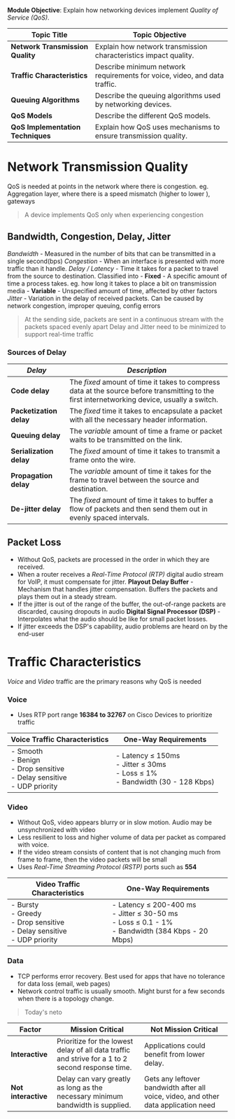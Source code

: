 **Module Objective**: Explain how networking devices implement *Quality of Service (QoS)*.

|**Topic Title**|**Topic Objective**|
|---|---|
|**Network Transmission Quality**|Explain how network transmission characteristics impact quality.|
|**Traffic Characteristics**|Describe minimum network requirements for voice, video, and data traffic.|
|**Queuing Algorithms**|Describe the queuing algorithms used by networking devices.|
|**QoS Models**|Describe the different QoS models.|
|**QoS Implementation Techniques**|Explain how QoS uses mechanisms to ensure transmission quality.|
# Network Transmission Quality
QoS is needed at points in the network where there is congestion. eg. Aggregation layer, where there is a speed mismatch (higher to lower ), gateways
> A device implements QoS only when experiencing congestion

## Bandwidth, Congestion, Delay, Jitter
*Bandwidth* - Measured in the number of bits that can be transmitted in a single second(bps)
*Congestion* - When an interface is presented with more traffic than it handle. 
*Delay / Latency* - Time it takes for a packet to travel from the source to destination. Classified into
	- **Fixed** - A specific amount of time a process takes. eg. how long it takes to place a bit on transmission media
	- **Variable** - Unspecified amount of time, affected by other factors
*Jitter* - Variation in the delay of received packets. Can be caused by network congestion, improper queuing, config errors
>At the sending side, packets are sent in a continuous stream with the packets spaced evenly apart
>Delay and Jitter need to be minimized to support real-time traffic
### Sources of Delay

| ***Delay***             | ***Description***                                                                                                                             |
| ----------------------- | --------------------------------------------------------------------------------------------------------------------------------------------- |
| **Code delay**          | The *fixed* amount of time it takes to compress data at the source before transmitting to the first internetworking device, usually a switch. |
| **Packetization delay** | The *fixed* time it takes to encapsulate a packet with all the necessary header information.                                                  |
| **Queuing delay**       | The *variable* amount of time a frame or packet waits to be transmitted on the link.                                                          |
| **Serialization delay** | The *fixed* amount of time it takes to transmit a frame onto the wire.                                                                        |
| **Propagation delay**   | The *variable* amount of time it takes for the frame to travel between the source and destination.                                            |
| **De-jitter delay**     | The *fixed* amount of time it takes to buffer a flow of packets and then send them out in evenly spaced intervals.                            |
## Packet Loss
- Without QoS, packets are processed in the order in which they are received.
- When a router receives a *Real-Time Protocol (RTP)* digital audio stream for VoIP, it must compensate for jitter.
**Playout Delay Buffer** - Mechanism that handles jitter compensation. Buffers the packets and plays them out in a steady stream.
- If the jitter is out of the range of the buffer, the out-of-range packets are discarded, causing dropouts in audio
**Digital Signal Processor (DSP)** - Interpolates what the audio should be like for small packet losses.
- If jitter exceeds the DSP's capability, audio problems are heard on by the end-user


# Traffic Characteristics
*Voice*  and *Video*  traffic are the primary reasons why QoS is needed

### Voice
- Uses RTP port range **16384 to 32767**  on Cisco Devices to prioritize traffic

| Voice Traffic Characteristics                                                   | One-Way Requirements                                                                |
| ------------------------------------------------------------------------------- | ----------------------------------------------------------------------------------- |
| - Smooth<br>- Benign<br>- Drop sensitive<br>- Delay sensitive<br>- UDP priority | - Latency ≤ 150ms<br>- Jitter ≤ 30ms<br>- Loss ≤ 1% <br>- Bandwidth (30 - 128 Kbps) |

### Video
- Without QoS, video appears blurry or in slow motion. Audio may be unsynchronized with video
- Less resilient to loss and higher volume of data per packet as compared with voice.
- If the video stream consists of content that is not changing much from frame to frame, then the video packets will be small
- Uses *Real-Time Streaming Protocol (RSTP)*  ports such as **554**

| Video Traffic Characteristics                                                   | One-Way Requirements                                                                                    |
| ------------------------------------------------------------------------------- | ------------------------------------------------------------------------------------------------------- |
| - Bursty<br>- Greedy<br>- Drop sensitive<br>- Delay sensitive<br>- UDP priority | - Latency ≤ 200-400 ms<br>- Jitter ≤ 30-50 ms<br>- Loss ≤ 0.1 - 1%<br>- Bandwidth (384 Kbps -  20 Mbps) |

### Data
- TCP performs error recovery. Best used for apps that have no tolerance for data loss (email, web pages)
- Network control traffic is usually smooth. Might burst for a few seconds when there is a topology change.
> Today's neto

| Factor              | **Mission Critical**                                                                              | **Not Mission Critical**                                                            |
| ------------------- | ------------------------------------------------------------------------------------------------- | ----------------------------------------------------------------------------------- |
| **Interactive**     | Prioritize for the lowest delay of all data traffic and strive for a 1 to 2 second response time. | Applications could benefit from lower delay.                                        |
| **Not interactive** | Delay can vary greatly as long as the necessary minimum bandwidth is supplied.                    | Gets any leftover bandwidth after all voice, video, and other data application need |
